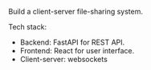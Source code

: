 Build a client-server file-sharing system.

Tech stack:
- Backend: FastAPI for REST API.
- Frontend: React for user interface.
- Client-server: websockets
